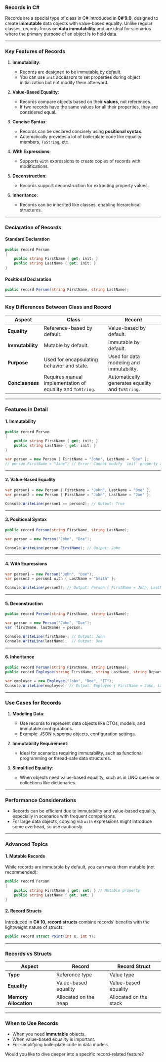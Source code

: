 ### **Records in C#**

Records are a special type of class in C# introduced in **C# 9.0**, designed to create **immutable** data objects with value-based equality. Unlike regular classes, records focus on **data immutability** and are ideal for scenarios where the primary purpose of an object is to hold data.

---

### **Key Features of Records**

1. **Immutability**:

   - Records are designed to be immutable by default.
   - You can use `init` accessors to set properties during object initialization but not modify them afterward.

2. **Value-Based Equality**:

   - Records compare objects based on their **values**, not references.
   - If two records have the same values for all their properties, they are considered equal.

3. **Concise Syntax**:

   - Records can be declared concisely using **positional syntax**.
   - Automatically provides a lot of boilerplate code like equality members, `ToString`, etc.

4. **With Expressions**:

   - Supports `with` expressions to create copies of records with modifications.

5. **Deconstruction**:

   - Records support deconstruction for extracting property values.

6. **Inheritance**:
   - Records can be inherited like classes, enabling hierarchical structures.

---

### **Declaration of Records**

#### **Standard Declaration**

```csharp
public record Person
{
    public string FirstName { get; init; }
    public string LastName { get; init; }
}
```

#### **Positional Declaration**

```csharp
public record Person(string FirstName, string LastName);
```

---

### **Key Differences Between Class and Record**

| **Aspect**       | **Class**                                                  | **Record**                                       |
| ---------------- | ---------------------------------------------------------- | ------------------------------------------------ |
| **Equality**     | Reference-based by default.                                | Value-based by default.                          |
| **Immutability** | Mutable by default.                                        | Immutable by default.                            |
| **Purpose**      | Used for encapsulating behavior and state.                 | Used for data modeling and immutability.         |
| **Conciseness**  | Requires manual implementation of equality and `ToString`. | Automatically generates equality and `ToString`. |

---

### **Features in Detail**

#### **1. Immutability**

```csharp
public record Person
{
    public string FirstName { get; init; }
    public string LastName { get; init; }
}

var person = new Person { FirstName = "John", LastName = "Doe" };
// person.FirstName = "Jane"; // Error: Cannot modify `init` property after initialization.
```

---

#### **2. Value-Based Equality**

```csharp
var person1 = new Person { FirstName = "John", LastName = "Doe" };
var person2 = new Person { FirstName = "John", LastName = "Doe" };

Console.WriteLine(person1 == person2); // Output: True
```

---

#### **3. Positional Syntax**

```csharp
public record Person(string FirstName, string LastName);

var person = new Person("John", "Doe");

Console.WriteLine(person.FirstName); // Output: John
```

---

#### **4. With Expressions**

```csharp
var person1 = new Person("John", "Doe");
var person2 = person1 with { LastName = "Smith" };

Console.WriteLine(person2); // Output: Person { FirstName = John, LastName = Smith }
```

---

#### **5. Deconstruction**

```csharp
public record Person(string FirstName, string LastName);

var person = new Person("John", "Doe");
var (firstName, lastName) = person;

Console.WriteLine(firstName); // Output: John
Console.WriteLine(lastName);  // Output: Doe
```

---

#### **6. Inheritance**

```csharp
public record Person(string FirstName, string LastName);
public record Employee(string FirstName, string LastName, string Department) : Person(FirstName, LastName);

var employee = new Employee("John", "Doe", "IT");
Console.WriteLine(employee); // Output: Employee { FirstName = John, LastName = Doe, Department = IT }
```

---

### **Use Cases for Records**

1. **Modeling Data**:

   - Use records to represent data objects like DTOs, models, and immutable configurations.
   - Example: JSON response objects, configuration settings.

2. **Immutability Requirement**:

   - Ideal for scenarios requiring immutability, such as functional programming or thread-safe data structures.

3. **Simplified Equality**:
   - When objects need value-based equality, such as in LINQ queries or collections like dictionaries.

---

### **Performance Considerations**

- Records can be efficient due to immutability and value-based equality, especially in scenarios with frequent comparisons.
- For large data objects, copying via `with` expressions might introduce some overhead, so use cautiously.

---

### **Advanced Topics**

#### **1. Mutable Records**

While records are immutable by default, you can make them mutable (not recommended):

```csharp
public record Person
{
    public string FirstName { get; set; } // Mutable property
    public string LastName { get; set; }
}
```

#### **2. Record Structs**

Introduced in **C# 10**, **record structs** combine records' benefits with the lightweight nature of structs.

```csharp
public record struct Point(int X, int Y);
```

---

### **Records vs Structs**

| **Aspect**            | **Record**            | **Record Struct**      |
| --------------------- | --------------------- | ---------------------- |
| **Type**              | Reference type        | Value type             |
| **Equality**          | Value-based equality  | Value-based equality   |
| **Memory Allocation** | Allocated on the heap | Allocated on the stack |

---

### **When to Use Records**

- When you need **immutable** objects.
- When value-based equality is important.
- For simplifying boilerplate code in data models.

Would you like to dive deeper into a specific record-related feature?
